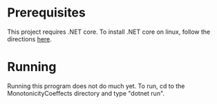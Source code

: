 # Prerequisites

This project requires .NET core. To install .NET core on linux, follow the directions 
[here](https://docs.microsoft.com/en-us/dotnet/core/linux-prerequisites?tabs=netcore2x).

# Running

Running this prrogram does not do much yet.
To run, cd to the MonotonicityCoeffects directory and type "dotnet run".


